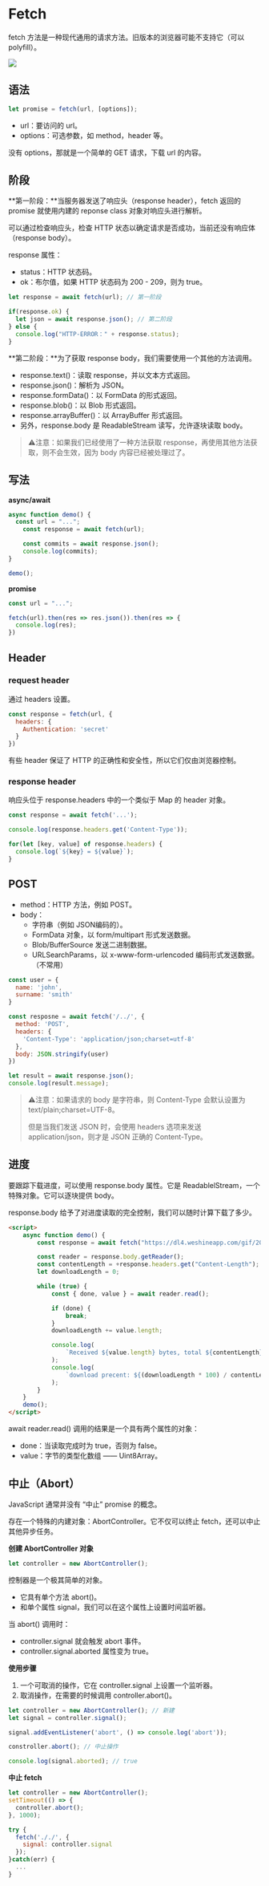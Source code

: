 # Fetch

fetch 方法是一种现代通用的请求方法。旧版本的浏览器可能不支持它（可以 polyfill）。

![](./img/gif1.gif)



## 语法

```js
let promise = fetch(url, [options]);
```

- url：要访问的 url。
- options：可选参数，如 method，header 等。

没有 options，那就是一个简单的 GET 请求，下载 url 的内容。



## 阶段

**第一阶段：**当服务器发送了响应头（response header），fetch 返回的 promise 就使用内建的 reponse class 对象对响应头进行解析。

可以通过检查响应头，检查 HTTP 状态以确定请求是否成功，当前还没有响应体（response body）。

response 属性：

- status：HTTP 状态码。
- ok：布尔值，如果 HTTP 状态码为 200 - 209，则为 true。

```js
let response = await fetch(url); // 第一阶段

if(response.ok) {
  let json = await response.json(); // 第二阶段
} else {
  console.log("HTTP-ERROR：" + response.status);
}
```



**第二阶段：**为了获取 response body，我们需要使用一个其他的方法调用。

- response.text()：读取 response，并以文本方式返回。
- response.json()：解析为 JSON。
- response.formData()：以 FormData 的形式返回。
- response.blob()：以 Blob 形式返回。
- response.arrayBuffer()：以 ArrayBuffer 形式返回。
- 另外，response.body 是 ReadableStream 读写，允许逐块读取 body。



> ⚠️注意：如果我们已经使用了一种方法获取 response，再使用其他方法获取，则不会生效，因为 body 内容已经被处理过了。



## 写法

**async/await**

```js
async function demo() {
  const url = "...";
	const response = await fetch(url);

	const commits = await response.json();
	console.log(commits);
}

demo();
```



**promise**

```js
const url = "...";

fetch(url).then(res => res.json()).then(res => {
  console.log(res);
})
```



## Header

### request header

通过 headers 设置。

```js
const response = fetch(url, {
  headers: {
    Authentication: 'secret'
  }
})
```

有些 header 保证了 HTTP 的正确性和安全性，所以它们仅由浏览器控制。

### response header

响应头位于 response.headers 中的一个类似于 Map 的 header 对象。

```js
const response = await fetch('...');

console.log(response.headers.get('Content-Type'));

for(let [key, value] of response.headers) {
  console.log(`${key} = ${value}`);
}
```



## POST

- method：HTTP 方法，例如 POST。
- body：
  - 字符串（例如 JSON编码的）。
  - FormData 对象，以 form/multipart 形式发送数据。
  - Blob/BufferSource 发送二进制数据。
  - URLSearchParams，以 x-www-form-urlencoded 编码形式发送数据。（不常用）



```js
const user = {
  name: 'john',
  surname: 'smith'
}

const resposne = await fetch('/../', {
  method: 'POST',
  headers: {
    'Content-Type': 'application/json;charset=utf-8'
  },
  body: JSON.stringify(user)
})

let result = await response.json();
console.log(result.message);
```

> ⚠️注意：如果请求的 body 是字符串，则 Content-Type 会默认设置为 text/plain;charset=UTF-8。
>
> 但是当我们发送 JSON 时，会使用 headers 选项来发送 application/json，则才是 JSON 正确的 Content-Type。



## 进度

要跟踪下载进度，可以使用 response.body 属性。它是 ReadablelStream，一个特殊对象。它可以逐块提供 body。

response.body 给予了对进度读取的完全控制，我们可以随时计算下载了多少。

```html
<script>
	async function demo() {
		const response = await fetch("https://dl4.weshineapp.com/gif/20170228/e060adb43c788e234fae7d8dc90e4369.gif?f=micro_6auY5YW0");

		const reader = response.body.getReader();
		const contentLength = +response.headers.get("Content-Length");
		let downloadLength = 0;

		while (true) {
			const { done, value } = await reader.read();

			if (done) {
				break;
			}
			downloadLength += value.length;

			console.log(
				`Received ${value.length} bytes, total ${contentLength} bytes`
			);
			console.log(
				`download precent: ${(downloadLength * 100) / contentLength}%`
			);
		}
	}
	demo();
</script>

```

await reader.read() 调用的结果是一个具有两个属性的对象：

- done：当读取完成时为 true，否则为 false。
- value：字节的类型化数组 —— Uint8Array。



## 中止（Abort）

JavaScript 通常并没有 “中止” promise 的概念。

存在一个特殊的内建对象：AbortController。它不仅可以终止 fetch，还可以中止其他异步任务。



**创建 AbortController 对象**

```js
let controller = new AbortController();
```

控制器是一个极其简单的对象。

- 它具有单个方法 abort()。
- 和单个属性 signal，我们可以在这个属性上设置时间监听器。

当 abort() 调用时：

- controller.signal 就会触发 abort 事件。
- controller.signal.aborted 属性变为 true。



**使用步骤**

1. 一个可取消的操作，它在 controller.signal 上设置一个监听器。
2. 取消操作，在需要的时候调用 controller.abort()。

```js
let controller = new AbortController(); // 新建
let signal = controller.signal();

signal.addEventListener('abort', () => console.log('abort'));

constroller.abort(); // 中止操作

console.log(signal.aborted); // true
```



**中止 fetch**

```js
let controller = new AbortController();
setTimeout(() => {
  controller.abort();
}, 1000);

try {
  fetch('././', {
    signal: controller.signal
  });
}catch(err) {
  ...
}
```

